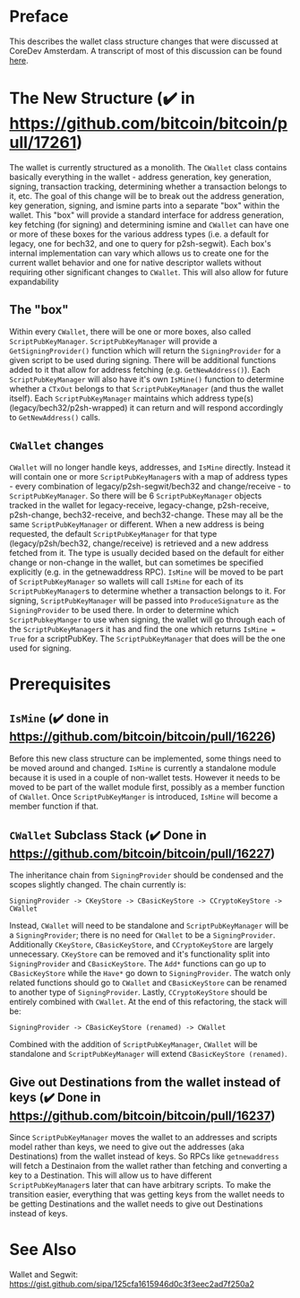 # Preface

This describes the wallet class structure changes that were discussed at CoreDev Amsterdam. A transcript of most of this discussion can be found [here](http://diyhpl.us/wiki/transcripts/bitcoin-core-dev-tech/2019-06-05-wallet-architecture/).

# The New Structure (:heavy_check_mark: in https://github.com/bitcoin/bitcoin/pull/17261)

The wallet is currently structured as a monolith. The `CWallet` class contains basically everything in the wallet - address generation, key generation, signing, transaction tracking, determining whether a transaction belongs to it, etc. The goal of this change will be to break out the address generation, key generation, signing, and ismine parts into a separate "box" within the wallet. This "box" will provide a standard interface for address generation, key fetching (for signing) and determining ismine and `CWallet` can have one or more of these boxes for the various address types (i.e. a default for legacy, one for bech32, and one to query for p2sh-segwit). Each box's internal implementation can vary which allows us to create one for the current wallet behavior and one for native descriptor wallets without requiring other significant changes to `CWallet`. This will also allow for future expandability

## The "box"

Within every `CWallet`, there will be one or more boxes, also called `ScriptPubKeyManager`. `ScriptPubKeyManager` will provide a `GetSigningProvider()` function which will return the `SigningProvider` for a given script to be used during signing. There will be additional functions added to it that allow for address fetching (e.g. `GetNewAddress()`). Each `ScriptPubKeyManager` will also have it's own `IsMine()` function to determine whether a `CTxOut` belongs to that `ScriptPubKeyManager` (and thus the wallet itself). Each `ScriptPubKeyManager` maintains which address type(s) (legacy/bech32/p2sh-wrapped) it can return and will respond accordingly to `GetNewAddress()` calls.

## `CWallet` changes

`CWallet` will no longer handle keys, addresses, and `IsMine` directly. Instead it will contain one or more `ScriptPubKeyManager`s with a map of address types - every combination of legacy/p2sh-segwit/bech32 and change/receive - to `ScriptPubKeyManager`. So there will be 6 `ScriptPubKeyManager` objects tracked in the wallet for legacy-receive, legacy-change, p2sh-receive, p2sh-change, bech32-receive, and bech32-change. These may all be the same `ScriptPubKeyManager` or different. When a new address is being requested, the default `ScriptPubKeyManager` for that type (legacy/p2sh/bech32, change/receive) is retrieved and a new address fetched from it. The type is usually decided based on the default for either change or non-change in the wallet, but can sometimes be specified explicitly (e.g. in the getnewaddress RPC). `IsMine` will be moved to be part of `ScriptPubKeyManager` so wallets will call `IsMine` for each of its `ScriptPubKeyManager`s to determine whether a transaction belongs to it. For signing, `ScriptPubKeyManager` will be passed into `ProduceSignature` as the `SigningProvider` to be used there. In order to determine which `ScriptPubkeyManger` to use when signing, the wallet will go through each of the `ScriptPubKeyManager`s it has and find the one which returns `IsMine = True` for a scriptPubKey. The `ScriptPubKeyManager` that does will be the one used for signing.

# Prerequisites

## `IsMine` (:heavy_check_mark: done in https://github.com/bitcoin/bitcoin/pull/16226)

Before this new class structure can be implemented, some things need to be moved around and changed. `IsMine` is currently a standalone module because it is used in a couple of non-wallet tests. However it needs to be moved to be part of the wallet module first, possibly as a member function of `CWallet`. Once `ScriptPubKeyManger` is introduced, `IsMine` will become a member function if that.

## `CWallet` Subclass Stack (:heavy_check_mark: Done in https://github.com/bitcoin/bitcoin/pull/16227)

The inheritance chain from `SigningProvider` should be condensed and the scopes slightly changed. The chain currently is:

```
SigningProvider -> CKeyStore -> CBasicKeyStore -> CCryptoKeyStore -> CWallet
```

Instead, `CWallet` will need to be standalone and `ScriptPubKeyManager` will be a `SigningProvider`; there is no need for `CWallet` to be a `SigningProvider`. Additionally `CKeyStore`, `CBasicKeyStore`, and `CCryptoKeyStore` are largely unnecessary. `CKeyStore` can be removed and it's functionality split into `SigningProvider` and `CBasicKeyStore`. The `Add*` functions can go up to `CBasicKeyStore` while the `Have*` go down to `SigningProvider`. The watch only related functions should go to `CWallet` and `CBasicKeyStore` can be renamed to another type of `SigningProvider`. Lastly, `CCryptoKeyStore` should be entirely combined with `CWallet`. At the end of this refactoring, the stack will be:

```
SigningProvider -> CBasicKeyStore (renamed) -> CWallet
```
Combined with the addition of `ScriptPubKeyManager`, `CWallet` will be standalone and `ScriptPubKeyManager` will extend `CBasicKeyStore (renamed)`.

## Give out Destinations from the wallet instead of keys (:heavy_check_mark: Done in https://github.com/bitcoin/bitcoin/pull/16237)

Since `ScriptPubKeyManager` moves the wallet to an addresses and scripts model rather than keys, we need to give out the addresses (aka Destinations) from the wallet instead of keys. So RPCs like `getnewaddress` will fetch a Destinaion from the wallet rather than fetching and converting a key to a Destination. This will allow us to have different `ScriptPubKeyManager`s later that can have arbitrary scripts. To make the transition easier, everything that was getting keys from the wallet needs to be getting Destinations and the wallet needs to give out Destinations instead of keys.

# See Also

Wallet and Segwit: https://gist.github.com/sipa/125cfa1615946d0c3f3eec2ad7f250a2